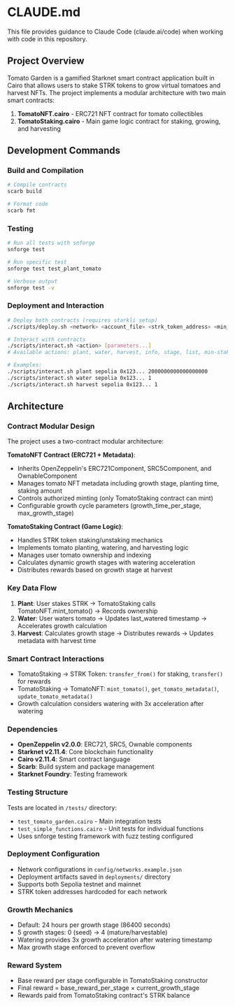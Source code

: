 # CLAUDE.md

This file provides guidance to Claude Code (claude.ai/code) when working with code in this repository.

## Project Overview

Tomato Garden is a gamified Starknet smart contract application built in Cairo that allows users to stake STRK tokens to grow virtual tomatoes and harvest NFTs. The project implements a modular architecture with two main smart contracts:

1. **TomatoNFT.cairo** - ERC721 NFT contract for tomato collectibles
2. **TomatoStaking.cairo** - Main game logic contract for staking, growing, and harvesting

## Development Commands

### Build and Compilation
```bash
# Compile contracts
scarb build

# Format code
scarb fmt
```

### Testing
```bash
# Run all tests with snforge
snforge test

# Run specific test
snforge test test_plant_tomato

# Verbose output
snforge test -v
```

### Deployment and Interaction
```bash
# Deploy both contracts (requires starkli setup)
./scripts/deploy.sh <network> <account_file> <strk_token_address> <min_stake_amount> <owner_address>

# Interact with contracts
./scripts/interact.sh <action> [parameters...]
# Available actions: plant, water, harvest, info, stage, list, min-stake, approve

# Examples:
./scripts/interact.sh plant sepolia 0x123... 2000000000000000000
./scripts/interact.sh water sepolia 0x123... 1
./scripts/interact.sh harvest sepolia 0x123... 1
```

## Architecture

### Contract Modular Design

The project uses a two-contract modular architecture:

**TomatoNFT Contract (ERC721 + Metadata)**:
- Inherits OpenZeppelin's ERC721Component, SRC5Component, and OwnableComponent
- Manages tomato NFT metadata including growth stage, planting time, staking amount
- Controls authorized minting (only TomatoStaking contract can mint)
- Configurable growth cycle parameters (growth_time_per_stage, max_growth_stage)

**TomatoStaking Contract (Game Logic)**:
- Handles STRK token staking/unstaking mechanics
- Implements tomato planting, watering, and harvesting logic
- Manages user tomato ownership and indexing
- Calculates dynamic growth stages with watering acceleration
- Distributes rewards based on growth stage at harvest

### Key Data Flow

1. **Plant**: User stakes STRK → TomatoStaking calls TomatoNFT.mint_tomato() → Records ownership
2. **Water**: User waters tomato → Updates last_watered timestamp → Accelerates growth calculation
3. **Harvest**: Calculates growth stage → Distributes rewards → Updates metadata with harvest time

### Smart Contract Interactions

- TomatoStaking → STRK Token: `transfer_from()` for staking, `transfer()` for rewards
- TomatoStaking → TomatoNFT: `mint_tomato()`, `get_tomato_metadata()`, `update_tomato_metadata()`
- Growth calculation considers watering with 3x acceleration after watering

### Dependencies

- **OpenZeppelin v2.0.0**: ERC721, SRC5, Ownable components
- **Starknet v2.11.4**: Core blockchain functionality
- **Cairo v2.11.4**: Smart contract language
- **Scarb**: Build system and package management
- **Starknet Foundry**: Testing framework

### Testing Structure

Tests are located in `/tests/` directory:
- `test_tomato_garden.cairo` - Main integration tests
- `test_simple_functions.cairo` - Unit tests for individual functions
- Uses snforge testing framework with fuzz testing configured

### Deployment Configuration

- Network configurations in `config/networks.example.json`
- Deployment artifacts saved in `deployments/` directory
- Supports both Sepolia testnet and mainnet
- STRK token addresses hardcoded for each network

### Growth Mechanics

- Default: 24 hours per growth stage (86400 seconds)
- 5 growth stages: 0 (seed) → 4 (mature/harvestable)
- Watering provides 3x growth acceleration after watering timestamp
- Max growth stage enforced to prevent overflow

### Reward System

- Base reward per stage configurable in TomatoStaking constructor
- Final reward = base_reward_per_stage × current_growth_stage
- Rewards paid from TomatoStaking contract's STRK balance